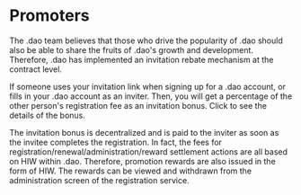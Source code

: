 # Promoters

The .dao team believes that those who drive the popularity of .dao should also be able to share the fruits of .dao's growth and development. Therefore, .dao has implemented an invitation rebate mechanism at the contract level.

If someone uses your invitation link when signing up for a .dao account, or fills in your .dao account as an inviter. Then, you will get a percentage of the other person's registration fee as an invitation bonus. Click to see the details of the bonus.

The invitation bonus is decentralized and is paid to the inviter as soon as the invitee completes the registration. In fact, the fees for registration/renewal/administration/reward settlement actions are all based on HIW within .dao. Therefore, promotion rewards are also issued in the form of HIW. The rewards can be viewed and withdrawn from the administration screen of the registration service.
